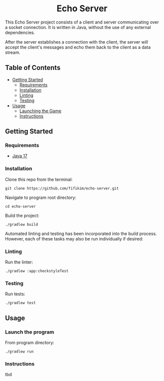 <h1 align="center">Echo Server</h1>

This Echo Server project consists of a client and server communicating over a socket connection. It is written in Java, without the use of any external dependencies.

After the server establishes a connection with the client, the server will accept the client's messages and echo them back to the client as a data stream.

## Table of Contents

- [Getting Started](#getting_started)
  - [Requirements](#requirements)
  - [Installation](#installation)
  - [Linting](#linting)
  - [Testing](#testing)
- [Usage](#usage)
  - [Launching the Game](#launching)
  - [Instructions](#instructions)

## Getting Started <a name = "getting_started"></a>

### Requirements <a name = "requirements"></a>

- <a href="https://www.oracle.com/java/technologies/javase/jdk17-archive-downloads.html">Java 17</a>

### Installation <a name = "installation"></a>

Clone this repo from the terminal:
```
git clone https://github.com/fifikim/echo-server.git
```

Navigate to program root directory:
```
cd echo-server
```  

Build the project:
```
./gradlew build
```

Automated linting and testing has been incorporated into the build process. However, each of these tasks may also be run individually if desired:

### Linting <a name = "linting"></a>

Run the linter:
```
./gradlew :app:checkstyleTest
```

### Testing <a name = "testing"></a>

Run tests:
```
./gradlew test
```

## Usage <a name="usage"></a>

### Launch the program <a name = "launching"></a>

From program directory:
```
./gradlew run
```

### Instructions

tbd
